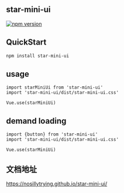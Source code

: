 ## star-mini-ui
[![npm version](https://badge.fury.io/js/star-mini-ui.svg)](https://badge.fury.io/js/star-mini-ui)
## QuickStart
``` bash
npm install star-mini-ui
```

## usage
```
import starMiniUi from 'star-mini-ui'
import 'star-mini-ui/dist/star-mini-ui.css'

Vue.use(starMiniUi)

```
## demand loading
```
import {button} from 'star-mini-ui'
import 'star-mini-ui/dist/star-mini-ui.css'

Vue.use(starMiniUi)

```
## 文档地址
https://nosillytrying.github.io/star-mini-ui/